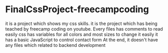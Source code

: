 # FinalCssProject-freecampcoding
it is a project which shows my css skills.
it is the project which has being teached by freecamp coding on youtube.
Every files has comments to read easily
css has variables for all colors and most sizes to change it easily
it has a basic JavaScript to control contact form
At the end, it doesn't have any files which related to backend development